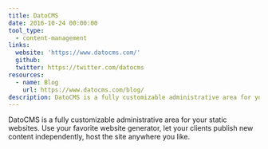 ```yaml
---
title: DatoCMS
date: 2016-10-24 00:00:00
tool_type:
  - content-management
links:
  website: 'https://www.datocms.com/'
  github:
  twitter: https://twitter.com/datocms
resources:
  - name: Blog
    url: https://www.datocms.com/blog/
description: DatoCMS is a fully customizable administrative area for your static websites.
---
```



DatoCMS is a fully customizable administrative area for your static websites. Use your favorite website generator, let your clients publish new content independently, host the site anywhere you like.